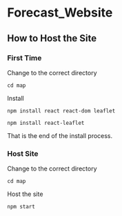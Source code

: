 # Forecast_Website
## How to Host the Site
### First Time
Change to the correct directory
```
cd map
```
Install
```
npm install react react-dom leaflet
```
```
npm install react-leaflet
```
That is the end of the install process.
### Host Site
Change to the correct directory
```
cd map
```
Host the site
```
npm start
```